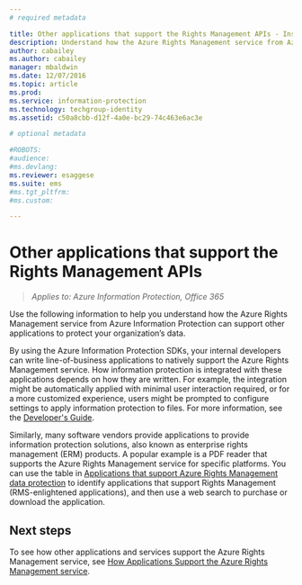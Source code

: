 ```yaml
---
# required metadata

title: Other applications that support the Rights Management APIs - Installation and configuration | Azure Information Protection
description: Understand how the Azure Rights Management service from Azure Information Protection can support other applications to protect your organization's data.
author: cabailey
ms.author: cabailey
manager: mbaldwin
ms.date: 12/07/2016
ms.topic: article
ms.prod:
ms.service: information-protection
ms.technology: techgroup-identity
ms.assetid: c50a8cbb-d12f-4a0e-bc29-74c463e6ac3e

# optional metadata

#ROBOTS:
#audience:
#ms.devlang:
ms.reviewer: esaggese
ms.suite: ems
#ms.tgt_pltfrm:
#ms.custom:

---
```


# Other applications that support the Rights Management APIs

>*Applies to: Azure Information Protection, Office 365*

Use the following information to help you understand how the Azure Rights Management service from Azure Information Protection can support other applications to protect your organization’s data.

By using the Azure Information Protection SDKs, your internal developers can write line-of-business applications to natively support the Azure Rights Management service. How information protection is integrated with these applications depends on how they are written. For example, the integration might be automatically applied with minimal user interaction required, or for a more customized experience, users might be prompted to configure settings to apply information protection to files. For more information, see the [Developer's Guide](../develop/developers-guide.md).

Similarly, many software vendors provide applications to provide information protection solutions, also known as enterprise rights management (ERM) products. A popular example is a PDF reader that supports the Azure Rights Management service for specific platforms. You can use the table in [Applications that support Azure Rights Management data protection](../get-started/requirements-applications.md) to identify applications that support Rights Management (RMS-enlightened applications), and then use a web search to purchase or download the application.

## Next steps

To see how other applications and services support the Azure Rights Management service, see [How Applications Support the Azure Rights Management service](applications-support.md).